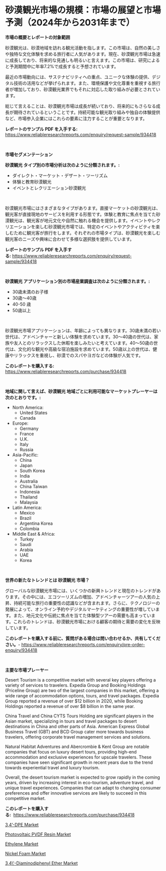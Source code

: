 <p><h1>砂漠観光市場の規模：市場の展望と市場予測（2024年から2031年まで）</h1></p><p><strong>市場の概要とレポートの対象範囲</strong></p>
<p><p>砂漠観光は、砂漠地域を訪れる観光活動を指します。この市場は、自然の美しさや独特な文化体験を求める旅行者に人気があります。現在、砂漠観光市場は急速に成長しており、将来的な見通しも明るいと言えます。この市場は、研究によると予測期間中に年率7.2%で成長すると予想されています。</p><p>最近の市場動向には、サステナビリティへの重点、ユニークな体験の提供、デジタル技術の活用などが挙げられます。また、環境保護や文化尊重を重視する旅行者が増加しており、砂漠観光業界でもそれに対応した取り組みが必要とされています。</p><p>総じて言えることは、砂漠観光市場は成長が続いており、将来的にもさらなる成長が期待されているということです。持続可能な観光取り組みや独自の体験提供など、市場参入企業にはこれらの要素に注力することが重要となります。</p></p>
<p><strong>レポートのサンプル PDF を入手する:</strong> <a href="https://www.reliableresearchreports.com/enquiry/request-sample/934418">https://www.reliableresearchreports.com/enquiry/request-sample/934418</a></p>
<p>&nbsp;</p>
<p><strong>市場セグメンテーション</strong></p>
<p><strong>砂漠観光 タイプ別の市場分析は次のように分類されます。:</strong></p>
<p><ul><li>ダイレクト・マーケット・デザート・ツーリズム</li><li>体験と教育砂漠観光</li><li>イベントとレクリエーション砂漠観光</li></ul></p>
<p>&nbsp;</p>
<p><p>砂漠観光市場にはさまざまなタイプがあります。直接マーケットの砂漠観光は、観光客が直接現地のサービスを利用する形態です。体験と教育に焦点を当てた砂漠観光は、観光客が地元文化や自然に触れる機会を提供します。イベントやレクリエーションを楽しむ砂漠観光市場では、特定のイベントやアクティビティを楽しむために観光客が旅行をします。それぞれの市場タイプは、砂漠観光を楽しむ観光客のニーズや興味に合わせて多様な選択肢を提供しています。</p></p>
<p><strong>レポートのサンプル PDF を入手する:</strong>&nbsp;<a href="https://www.reliableresearchreports.com/enquiry/request-sample/934418">https://www.reliableresearchreports.com/enquiry/request-sample/934418</a></p>
<p>&nbsp;</p>
<p><strong> 砂漠観光 アプリケーション別の市場産業調査は次のように分類されます。:</strong></p>
<p><ul><li>30歳未満のお子様</li><li>30歳～40歳</li><li>40-50 歳</li><li>50歳以上</li></ul></p>
<p>&nbsp;</p>
<p><p>砂漠観光市場アプリケーションは、年齢によっても異なります。30歳未満の若い世代は、アドベンチャーと新しい体験を求めています。30〜40歳の世代は、家族や友人とのリラックスした休暇を楽しみたいと考えています。40〜50歳の世代は、文化的な観光や高級な宿泊施設を求めています。50歳以上の世代は、健康やリラックスを重視し、砂漠でのスパやヨガなどの体験が人気です。</p></p>
<p><strong>このレポートを購入する:</strong>&nbsp; <a href="https://www.reliableresearchreports.com/purchase/934418">https://www.reliableresearchreports.com/purchase/934418</a></p>
<p>&nbsp;</p>
<p><strong>地域に関して言えば、砂漠観光 地域ごとに利用可能なマーケットプレーヤーは次のとおりです。:</strong></p>
<p><ul>
    <li>
        North America:
        <ul>
            <li>United States</li>
            <li>Canada</li>
        </ul>
    </li>
    <li>
        Europe:
        <ul>
            <li>Germany</li>
            <li>France</li>
            <li>U.K.</li>
            <li>Italy</li>
            <li>Russia</li>
        </ul>
    </li>
    <li>
        Asia-Pacific:
        <ul>
            <li>China</li>
            <li>Japan</li>
            <li>South Korea</li>
            <li>India</li>
            <li>Australia</li>
            <li>China Taiwan</li>
            <li>Indonesia</li>
            <li>Thailand</li>
            <li>Malaysia</li>
        </ul>
    </li>
    <li>
        Latin America:
        <ul>
            <li>Mexico</li>
            <li>Brazil</li>
            <li>Argentina Korea</li>
            <li>Colombia</li>
        </ul>
    </li>
    <li>
        Middle East & Africa:
        <ul>
            <li>Turkey</li>
            <li>Saudi</li>
            <li>Arabia</li>
            <li>UAE</li>
            <li>Korea</li>
        </ul>
    </li>
    </ul></p>
<p>&nbsp;</p>
<p><strong>世界の新たなトレンドとは 砂漠観光 市場？</strong></p>
<p><p>グローバルな砂漠観光市場には、いくつかの新興トレンドと現在のトレンドがあります。その中には、エコツーリズムの増加、アドベンチャーツアーの人気の上昇、持続可能な旅行の重要性の認識などが含まれます。さらに、テクノロジーの発展によって、オンライン予約やデジタルマーケティングの重要性が増しています。また、地元文化や伝統に焦点を当てた体験型ツアーの需要も高まっています。これらのトレンドは、砂漠観光市場における顧客の期待と需要の変化を反映しています。</p></p>
<p><strong>このレポートを購入する前に、質問がある場合は問い合わせるか、共有してください。</strong>- <a href="https://www.reliableresearchreports.com/enquiry/pre-order-enquiry/934418">https://www.reliableresearchreports.com/enquiry/pre-order-enquiry/934418</a></p>
<p>&nbsp;</p>
<p><strong>主要な市場プレーヤー</strong></p>
<p><p>Desert Tourism is a competitive market with several key players offering a variety of services to travelers. Expedia Group and Booking Holdings (Priceline Group) are two of the largest companies in this market, offering a wide range of accommodation options, tours, and travel packages. Expedia Group reported a revenue of over $12 billion in 2020, while Booking Holdings reported a revenue of over $8 billion in the same year.</p><p>China Travel and China CYTS Tours Holding are significant players in the Asian market, specializing in tours and travel packages to desert destinations in China and other parts of Asia. American Express Global Business Travel (GBT) and BCD Group cater more towards business travelers, offering corporate travel management services and solutions.</p><p>Natural Habitat Adventures and Abercrombie & Kent Group are notable companies that focus on luxury desert tours, providing high-end accommodation and exclusive experiences for upscale travelers. These companies have seen significant growth in recent years due to the trend towards experiential travel and luxury tourism.</p><p>Overall, the desert tourism market is expected to grow rapidly in the coming years, driven by increasing interest in eco-tourism, adventure travel, and unique travel experiences. Companies that can adapt to changing consumer preferences and offer innovative services are likely to succeed in this competitive market.</p></p>
<p><strong>このレポートを購入する:</strong>&nbsp;&nbsp;<a href="https://www.reliableresearchreports.com/purchase/934418">https://www.reliableresearchreports.com/purchase/934418</a></p>
<p><p><a href="https://metal-farmhouse-e95.notion.site/3-4-DPE-Market-Size-Reflecting-a-Forecast-Till-2031-Market-By-Type-By-Application-and-By-Geograph-0c2e413219d44b159275085c2bd857d4">3,4’-DPE Market</a></p><p><a href="https://crocus-run-b5a.notion.site/Photovoltaic-PVDF-Resin-Market-Offers-Provide-Insightful-Data-for-the-Time-Period-from-2024-to-2031--84dd080f022e4f66897e8b39875c8659">Photovoltaic PVDF Resin Market</a></p><p><a href="https://view.publitas.com/reportprime-1/ethylene-market-furnish-information-about-market-size-market-share-market-dynamics-and-projections-spanning-from-2024-to-2031/">Ethylene Market</a></p><p><a href="https://view.publitas.com/reportprime-1/nickel-foam-market-provides-detailed-segmentation-of-this-market-based-on-type-application-and-region-and-forecast-for-the-period-from-2024-2031/">Nickel Foam Market</a></p><p><a href="https://gratis-rainforest-2ca.notion.site/3-4-Diaminodiphenyl-Ether-Market-Offer-Valuable-Insights-into-Market-Size-Market-Share-Market-Tr-a043e25b103d4eb881a783d9cb50c037">3,4\'-Diaminodiphenyl Ether Market</a></p></p>